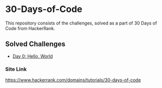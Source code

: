 # 30-Days-of-Code
This repository consists of the challenges, solved as a part of 30 Days of Code from HackerRank.

## Solved Challenges
  - [Day 0: Hello, World](https://github.com/Harini-Pavithra/30-Days-of-Code/blob/main/Day%200:%20Hello%2C%20World.java)



### Site Link
https://www.hackerrank.com/domains/tutorials/30-days-of-code
